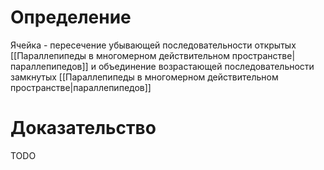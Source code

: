 # Определение
Ячейка - пересечение убывающей последовательности открытых [[Параллепипеды в многомерном действительном пространстве|параллепипедов]] и объединение возрастающей последовательности замкнутых [[Параллепипеды в многомерном действительном пространстве|параллепипедов]]
# Доказательство
TODO